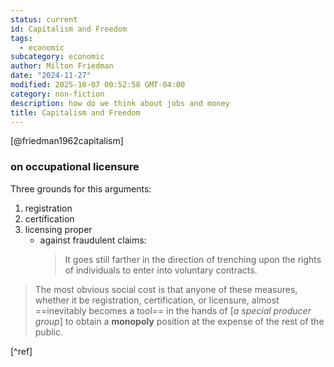 ```yaml
---
status: current
id: Capitalism and Freedom
tags:
  - economic
subcategory: economic
author: Milton Friedman
date: "2024-11-27"
modified: 2025-10-07 00:52:58 GMT-04:00
category: non-fiction
description: how do we think about jobs and money
title: Capitalism and Freedom
---
```


[@friedman1962capitalism]

### on occupational licensure

Three grounds for this arguments:

1. registration
2. certification
3. licensing proper
   - against fraudulent claims:
     > It goes still farther in the direction of trenching upon the rights of individuals to enter into voluntary contracts.

> The most obvious social cost is that anyone of
> these measures, whether it be registration, certification, or licensure,
> almost ==inevitably becomes a tool== in the hands of [_a special producer group_]
> to obtain a **monopoly** position at the expense of the rest of the public.

[^ref]
